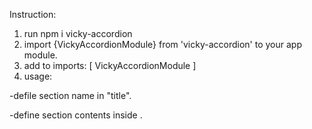 Instruction:
1. run npm i vicky-accordion
2. import {VickyAccordionModule} from 'vicky-accordion' to your app module.
3. add to imports: [
    VickyAccordionModule
  ]
4. usage:

-defile section name in "title".

-define section contents inside <lib-section>.











